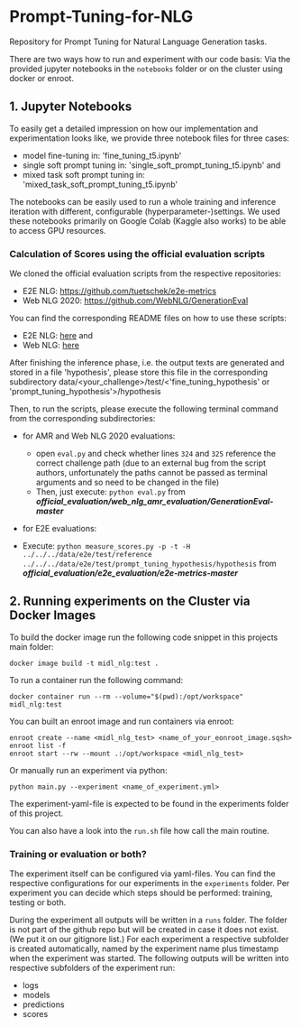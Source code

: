 # Prompt-Tuning-for-NLG
Repository for Prompt Tuning for Natural Language Generation tasks.

There are two ways how to run and experiment with our code basis: 
Via the provided jupyter notebooks in the `notebooks` folder 
or on the cluster using docker or enroot.

## 1. Jupyter Notebooks
To easily get a detailed impression on how our implementation and experimentation looks like, we provide three notebook files for three cases: 
- model fine-tuning in: 'fine_tuning_t5.ipynb'
- single soft prompt tuning in: 'single_soft_prompt_tuning_t5.ipynb' and
- mixed task soft prompt tuning in: 'mixed_task_soft_prompt_tuning_t5.ipynb'

The notebooks can be easily used to run a whole training and inference iteration with different, configurable (hyperparameter-)settings.
We used these notebooks primarily on Google Colab (Kaggle also works) to be able to access GPU resources. 

### Calculation of Scores using the official evaluation scripts
We cloned the official evaluation scripts from the respective repositories:
- E2E NLG: https://github.com/tuetschek/e2e-metrics
- Web NLG 2020: https://github.com/WebNLG/GenerationEval

You can find the corresponding README files on how to use these scripts:
- E2E NLG: [here](notebooks/official_evaluation_scripts/e2e_evaluation/README.md) and
- Web NLG: [here](notebooks/official_evaluation_scripts/web_nlg_amr_evaluation/README.md)

After finishing the inference phase, i.e. the output texts are generated and stored in a file 'hypothesis', please store this
file in the corresponding subdirectory data/<your_challenge>/test/<'fine_tuning_hypothesis' or 'prompt_tuning_hypothesis'>/hypothesis

Then, to run the scripts, please execute the following terminal command from the corresponding subdirectories:
- for AMR and Web NLG 2020 evaluations:
  - open `eval.py` and check whether lines `324` and `325` reference the correct challenge path (due to an external bug from the script authors, unfortunately the paths cannot be passed as terminal arguments and so need to be changed in the file)
  - Then, just execute: `python eval.py` from ***official_evaluation/web_nlg_amr_evaluation/GenerationEval-master***

- for E2E evaluations:
- Execute: `python measure_scores.py -p -t -H ../../../data/e2e/test/reference ../../../data/e2e/test/prompt_tuning_hypothesis/hypothesis` from ***official_evaluation/e2e_evaluation/e2e-metrics-master***



## 2. Running experiments on the Cluster via Docker Images

To build the docker image run the following code snippet in this projects main folder:
```
docker image build -t midl_nlg:test .
```

To run a container run the following command:
```
docker container run --rm --volume="$(pwd):/opt/workspace" midl_nlg:test
```

You can built an enroot image and run containers via enroot:
```
enroot create --name <midl_nlg_test> <name_of_your_eonroot_image.sqsh>
enroot list -f
enroot start --rw --mount .:/opt/workspace <midl_nlg_test>
```

Or manually run an experiment via python:
```
python main.py --experiment <name_of_experiment.yml>
```
The experiment-yaml-file is expected to be found in the experiments folder of this project.

You can also have a look into the `run.sh` file how call the main routine.

### Training or evaluation or both?
The experiment itself can be configured via yaml-files. You can find the
respective configurations for our experiments in the `experiments` folder.
Per experiment you can decide which steps should be performed: 
training, testing or both.

During the experiment all outputs will be written in a `runs` folder. 
The folder is not part of the github repo but will be created in case it
does not exist. (We put it on our gitignore list.) For each experiment a 
respective subfolder is created automatically, named by the experiment name
plus timestamp when the experiment was started. The following outputs 
will be written into respective subfolders of the experiment run:
* logs
* models
* predictions
* scores
